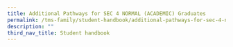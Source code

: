 ```yaml
---
title: Additional Pathways for SEC 4 NORMAL (ACADEMIC) Graduates
permalink: /tms-family/student-handbook/additional-pathways-for-sec-4-normal-academic-graduates/
description: ""
third_nav_title: Student handbook
---
```

